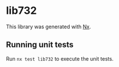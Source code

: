 # lib732

This library was generated with [Nx](https://nx.dev).

## Running unit tests

Run `nx test lib732` to execute the unit tests.
